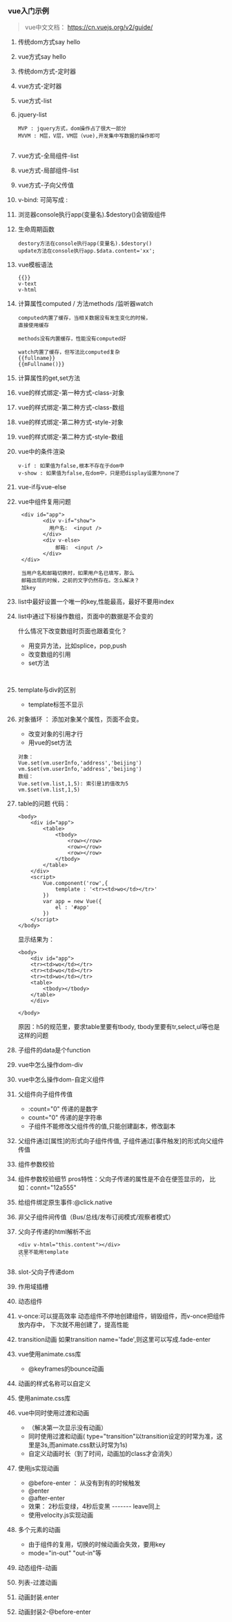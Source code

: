 ### vue入门示例
> vue中文文档：
https://cn.vuejs.org/v2/guide/
1. 传统dom方式say hello
2. vue方式say hello
3. 传统dom方式-定时器
4. vue方式-定时器
5. vue方式-list
6. jquery-list
    ```
    MVP : jquery方式，dom操作占了很大一部分
    MVVM : M层，V层，VM层（vue),开发集中写数据的操作即可
      
   ```
7. vue方式-全局组件-list
8. vue方式-局部组件-list 
9. vue方式-子向父传值 
10. v-bind: 可简写成 :
11. 浏览器console执行app(变量名).$destory()会销毁组件
12. 生命周期函数
    ```
    destory方法在console执行app(变量名).$destory()
    update方法在console执行app.$data.content='xx';
    ```
13. vue模板语法
    ```
    {{}}
    v-text
    v-html
    ```
14. 计算属性computed / 方法methods /监听器watch
    ```
    computed内置了缓存，当相关数据没有发生变化的时候，
    直接使用缓存
    
    methods没有内置缓存，性能没有computed好
    
    watch内置了缓存，但写法比computed复杂
    {{fullname}}
    {{mFullname()}}
    ```
15. 计算属性的get,set方法
16. vue的样式绑定-第一种方式-class-对象
17. vue的样式绑定-第二种方式-class-数组
18. vue的样式绑定-第二种方式-style-对象
19. vue的样式绑定-第二种方式-style-数组
20. vue中的条件渲染
    ```
    v-if : 如果值为false,根本不存在于dom中
    v-show : 如果值为false,在dom中，只是把display设置为none了
    ```
21. vue-if与vue-else
22. vue中组件复用问题
    ```
     <div id="app">
            <div v-if="show">
              用户名:  <input />
            </div>
            <div v-else>
                邮箱:  <input />
            </div>
     </div>
     
     当用户名和邮箱切换时，如果用户名已填写，那么
     邮箱出现的时候，之前的文字仍然存在。怎么解决？
     加key
    ```
23. list中最好设置一个唯一的key,性能最高，最好不要用index
24. list中通过下标操作数组，页面中的数据是不会变的
    
    什么情况下改变数组时页面也跟着变化？
    - 用变异方法，比如splice，pop,push
    - 改变数组的引用
    - set方法
    ``````


25. template与div的区别
    - template标签不显示
26. 对象循环 ： 添加对象某个属性，页面不会变。
    - 改变对象的引用才行
    - 用vue的set方法
    ```
    对象：
    Vue.set(vm.userInfo,'address','beijing')
    vm.$set(vm.userInfo,'address','beijing')
    数组：
    Vue.set(vm.list,1,5): 索引是1的值改为5
    vm.$set(vm.list,1,5)
    ```
27. table的问题
    代码：
    ```
    <body>
        <div id="app">
            <table>
                <tbody>
                    <row></row>
                    <row></row>
                    <row></row>
                </tbody>
            </table>
        </div>
        <script>
            Vue.component('row',{
                template : '<tr><td>wo</td></tr>'
            })
            var app = new Vue({
                el : '#app'
            })
        </script>
    </body>
    ```

    显示结果为：

    ```
    <body>
        <div id="app">
        <tr><td>wo</td></tr>
        <tr><td>wo</td></tr>
        <tr><td>wo</td></tr>
        <table>
            <tbody></tbody>
        </table>
        </div>
    
    </body>
    ```
    
    原因：h5的规范里，要求table里要有tbody,
   tbody里要有tr,select,ul等也是这样的问题

28. 子组件的data是个function
29. vue中怎么操作dom-div
30. vue中怎么操作dom-自定义组件
31. 父组件向子组件传值
    - :count="0" 传递的是数字
    -  count="0" 传递的是字符串
    - 子组件不能修改父组件传的值,只能创建副本，修改副本
32. 父组件通过[属性]的形式向子组件传值,
    子组件通过[事件触发]的形式向父组件传值
33. 组件参数校验  
34. 组件参数校验细节
    pros特性：父向子传递的属性是不会在便签显示的，
    比如：connt="12a555"
35. 给组件绑定原生事件:@click.native
36. 非父子组件间传值（Bus/总线/发布订阅模式/观察者模式）
37. 父向子传递的html解析不出
    ````
    <div v-html="this.content"></div>
    这里不能用template
    ```
38. slot-父向子传递dom
39. 作用域插槽
40. 动态组件
41. v-once:可以提高效率
    动态组件不停地创建组件，销毁组件，而v-once把组件放内存中，
    下次就不用创建了，提高性能
42. transition动画
 如果transition name='fade',则这里可以写成.fade-enter
43. vue使用animate.css库
    - @keyframes的bounce动画
44. 动画的样式名称可以自定义
45. 使用animate.css库
46. vue中同时使用过渡和动画
    - （解决第一次显示没有动画）
    - 同时使用过渡和动画( type="transition"以transition设定的时常为准，这里是3s,而animate.css默认时常为1s)
    - 自定义动画时长（到了时间，动画加的class才会消失）
47. 使用js实现动画
    - @before-enter ： 从没有到有的时候触发
    - @enter
    - @after-enter
    - 效果： 2秒后变绿，4秒后变黑
    ------- leave同上
    - 使用velocity.js实现动画
48. 多个元素的动画
    - 由于组件的复用，切换的时候动画会失效，要用key
    - mode="in-out" "out-in"等
49. 动态组件-动画
48. 列表-过渡动画
49. 动画封装.enter
50. 动画封装2-@before-enter
